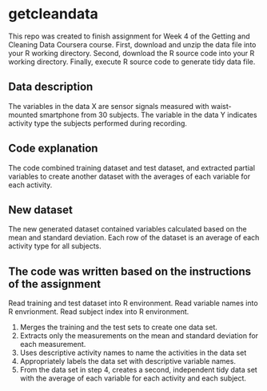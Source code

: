 # getcleandata

This repo was created to finish assignment for Week 4 of the Getting and Cleaning Data Coursera course.
First, download and unzip the data file into your R working directory.
Second, download the R source code into your R working directory.
Finally, execute R source code to generate tidy data file.

## Data description
The variables in the data X are sensor signals measured with waist-mounted smartphone from 30 subjects.
The variable in the data Y indicates activity type the subjects performed during recording.

## Code explanation
The code combined training dataset and test dataset, and extracted partial variables to create another dataset with the averages of 
each variable for each activity.

## New dataset
The new generated dataset contained variables calculated based on the mean and standard deviation. Each row of the dataset is an average 
of each activity type for all subjects.

## The code was written based on the instructions of the assignment
Read training and test dataset into R environment. Read variable names into R envrionment. Read subject index into R environment.

1. Merges the training and the test sets to create one data set.
2. Extracts only the measurements on the mean and standard deviation for each measurement.
3. Uses descriptive activity names to name the activities in the data set
4. Appropriately labels the data set with descriptive variable names.
5. From the data set in step 4, creates a second, independent tidy data set with the average of each variable for each activity and each 
subject.
